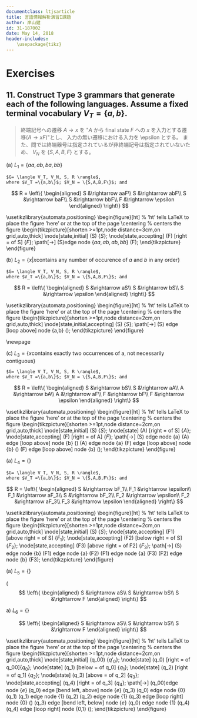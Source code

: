 ```yaml
---
documentclass: ltjsarticle
title: 言語情報解析演習I課題
author: 岸山健
id: 31-187002
date: May 14, 2018
header-includes:
    \usepackage{tikz}
---
```

<!--
https://www3.nd.edu/~kogge/courses/cse30151-fa17/Public/other/tikz_tutorial.pdf
https://tex.stackexchange.com/questions/20784/which-package-can-be-used-to-draw-automata
矢印が出ないと思っていたら解像度の問題でした。
-->
# Exercises

## 11. Construct Type 3 grammars that generate each of the following languages. Assume a fixed terminal vocabulary $V_T=\{a,b\}$.

> 終端記号への遷移 $A \rightarrow x$ を "$A$ から final state $F$ への $x$ を入力とする遷移($A \rightarrow xF$)"とし、
> 入力の無い遷移における入力を \epsilon  とする。
> また、問では終端器号は指定されているが非終端記号は指定されていないため、
> $V_N$ を $\{S,A,B,F\}$ とする。

(a) $L_1 = \{aa,ab,ba,bb\}$

    $G= \langle V_T, V_N, S, R \rangle$,
    where $V_T =\{a,b\}$; $V_N = \{S,A,B,F\}$; and

$$
R = \left\{
\begin{aligned}
S &\rightarrow aaF\\
S &\rightarrow abF\\
S &\rightarrow baF\\
S &\rightarrow bbF\\
F &\rightarrow \epsilon
\end{aligned}
\right\}
$$

\usetikzlibrary{automata,positioning}
\begin{figure}[ht] % ’ht’ tells LaTeX to place the figure ’here’ or at the top of the page
\centering % centers the figure
\begin{tikzpicture}[shorten >=1pt,node distance=3cm,on grid,auto,thick] 
   \node[state,initial]           (S)                 {$S$}; 
   \node[state,accepting]         (F) [right = of S] {$F$}; 
    \path[->] 
    (S)edge              node {$aa,ab,ab,bb$} (F);
\end{tikzpicture}
\end{figure}

(b) $L_2 = \{x|x \mbox{contains any number of occurence of }a\mbox{ and }b\mbox{ in any order}\}$

    $G= \langle V_T, V_N, S, R \rangle$,
    where $V_T =\{a,b\}$; $V_N = \{S,A,B,F\}$; and

$$
R = \left\{
\begin{aligned}
S &\rightarrow aS\\
S &\rightarrow bS\\
S &\rightarrow \epsilon
\end{aligned}
\right\}
$$

\usetikzlibrary{automata,positioning}
\begin{figure}[ht] % ’ht’ tells LaTeX to place the figure ’here’ or at the top of the page
\centering % centers the figure
\begin{tikzpicture}[shorten >=1pt,node distance=2cm,on grid,auto,thick] 
    \node[state,initial,accepting]           (S)                 {$S$}; 
    \path[->] 
        (S) edge [loop above] node {a,b} ();
\end{tikzpicture}
\end{figure}

<!--
授業の最後のほうでeが必要だって話を確かしてた。
ノートの73行目。
最後が B->b F1 となっている。
-->

\newpage

(c) $L_3 = \{x \mbox{contains exactly two occurrences of a, not necessarily contiguous}\}$

    $G= \langle V_T, V_N, S, R \rangle$,
    where $V_T =\{a,b\}$; $V_N = \{S,A,B,F\}$; and

$$
R = \left\{
\begin{aligned}
S &\rightarrow bS\\
S &\rightarrow aA\\
A &\rightarrow bA\\
A &\rightarrow aF\\
F &\rightarrow bF\\
F &\rightarrow \epsilon
\end{aligned}
\right\}
$$

\usetikzlibrary{automata,positioning}
\begin{figure}[ht] % ’ht’ tells LaTeX to place the figure ’here’ or at the top of the page
\centering % centers the figure
\begin{tikzpicture}[shorten >=1pt,node distance=2cm,on grid,auto,thick] 
   \node[state,initial]     (S)                  {$S$}; 
   \node[state]             (A) [right = of S] {$A$}; 
   \node[state,accepting]   (F) [right = of A] {$F$}; 
    \path[->] 
    (S) edge              node {a} (A)
          edge [loop above] node {b} ()
    (A) edge              node {a} (F)
          edge [loop above] node {b} ()
    (F) edge [loop above] node {b} ();
\end{tikzpicture}
\end{figure}

(a) $L_4 = \{\}$

    $G= \langle V_T, V_N, S, R \rangle$,
    where $V_T =\{a,b\}$; $V_N = \{S,A,B,F\}$; and

$$
R = \left\{
\begin{aligned}
S   &\rightarrow bF_1\\
F_1 &\rightarrow \epsilon\\
F_1 &\rightarrow aF_3\\
S   &\rightarrow bF_2\\
F_2 &\rightarrow \epsilon\\
F_2 &\rightarrow aF_3\\
F_3 &\rightarrow \epsilon
\end{aligned}
\right\}
$$

\usetikzlibrary{automata,positioning}
\begin{figure}[ht] % ’ht’ tells LaTeX to place the figure ’here’ or at the top of the page
\centering % centers the figure
\begin{tikzpicture}[shorten >=1pt,node distance=2cm,on grid,auto,thick] 
   \node[state,initial]     (S)                         {$S$}; 
   \node[state,accepting]   (F1) [above right = of S]   {$F_1$}; 
   \node[state,accepting]   (F2) [below right = of S]   {$F_2$}; 
   \node[state,accepting]   (F3) [above right = of F2]  {$F_3$}; 
    \path[->] 
    (S)  edge              node {b} (F1)
         edge              node {a} (F2)
    (F1) edge              node {a} (F3)
    (F2) edge              node {b} (F3);
\end{tikzpicture}
\end{figure}


(a) $L_5 = \{\}$

($$
\left\{
\begin{aligned}
S &\rightarrow aS\\
S &\rightarrow bS\\
S &\rightarrow F
\end{aligned}
\right\}
$$

a) $L_6 = \{\}$

$$
\left\{
\begin{aligned}
S &\rightarrow aS\\
S &\rightarrow bS\\
S &\rightarrow F
\end{aligned}
\right\}
$$

\usetikzlibrary{automata,positioning}
\begin{figure}[ht] % ’ht’ tells LaTeX to place the figure ’here’ or at the top of the page
\centering % centers the figure
\begin{tikzpicture}[shorten >=1pt,node distance=2cm,on grid,auto,thick] 
   \node[state,initial]           (q_00)                 {$q\prime_0$}; 
   \node[state]                   (q_0) [right = of q_00]{$q_0$}; 
   \node[state]                   (q_1) [below = of q_0] {$q_1$}; 
   \node[state]                   (q_2) [right = of q_1] {$q_2$}; 
   \node[state]                   (q_3) [above = of q_2] {$q_3$}; 
   \node[state,accepting]         (q_4) [right = of q_3] {$q_4$}; 
    \path[->] 
    (q_00)edge              node {$e$} (q_0)
          edge [bend left, above] node {$e$} (q_3)
    (q_0) edge              node {0} (q_1)
    (q_1) edge              node {1} (q_2)
    (q_2) edge              node {1} (q_3)
          edge [loop right] node {0} ()
    (q_3) edge [bend left, below] node {$e$} (q_0)
          edge                    node {1} (q_4)
    (q_4) edge [loop right] node {0,1} ();
\end{tikzpicture}
\end{figure}
